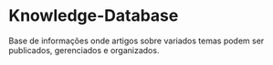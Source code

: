 # Knowledge-Database
 Base de informações onde artigos sobre variados temas podem ser publicados, gerenciados e organizados.
